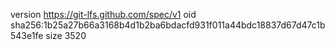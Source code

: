 version https://git-lfs.github.com/spec/v1
oid sha256:1b25a27b66a3168b4d1b2ba6bdacfd931f011a44bdc18837d67d47c1b543e1fe
size 3520
